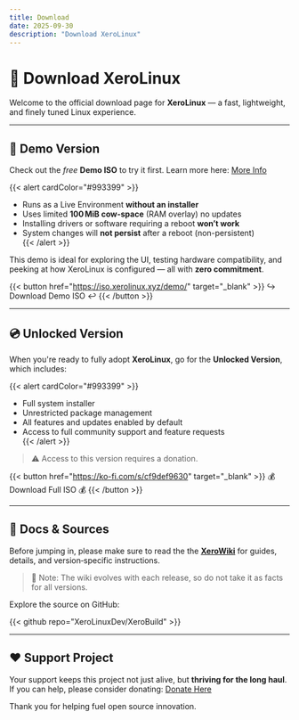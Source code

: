 ```yaml
---
title: Download
date: 2025-09-30
description: "Download XeroLinux"
---
```


# 🐧 Download XeroLinux

Welcome to the official download page for **XeroLinux** — a fast, lightweight, and finely tuned Linux experience.

---

## 🧪 Demo Version

Check out the *free* **Demo ISO** to try it first. Learn more here: [More Info](https://wiki.xerolinux.xyz/distro/#free-demo)

{{< alert cardColor="#993399" >}}
- Runs as a Live Environment **without an installer**  
- Uses limited **100 MiB cow-space** (RAM overlay) no updates
- Installing drivers or software requiring a reboot **won’t work**  
- System changes will **not persist** after a reboot (non-persistent)  
{{< /alert >}}

This demo is ideal for exploring the UI, testing hardware compatibility, and peeking at how XeroLinux is configured — all with **zero commitment**.

{{< button href="https://iso.xerolinux.xyz/demo/" target="_blank" >}}
↪️ Download Demo ISO ↩️
{{< /button >}}

---

## 💿 Unlocked Version

When you're ready to fully adopt **XeroLinux**, go for the **Unlocked Version**, which includes:

{{< alert cardColor="#993399" >}}
- Full system installer  
- Unrestricted package management  
- All features and updates enabled by default  
- Access to full community support and feature requests  
{{< /alert >}}

> ⚠️ Access to this version requires a donation.

{{< button href="https://ko-fi.com/s/cf9def9630" target="_blank" >}}
💰 Download Full ISO 💰
{{< /button >}}

---

## 📝 Docs & Sources

Before jumping in, please make sure to read the the [**XeroWiki**](https://wiki.xerolinux.xyz/distro/) for guides, details, and version‑specific instructions. 

> 📌 Note: The wiki evolves with each release, so do not take it as facts for all versions.

Explore the source on GitHub:

{{< github repo="XeroLinuxDev/XeroBuild" >}}

---

## ❤️ Support Project

Your support keeps this project not just alive, but **thriving for the long haul**. If you can help, please consider donating: [Donate Here](https://ko-fi.com/XeroLinux)

Thank you for helping fuel open source innovation.
